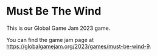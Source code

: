 # Must Be The Wind

This is our Global Game Jam 2023 game.

You can find the game jam page at <https://globalgamejam.org/2023/games/must-be-wind-9>.
